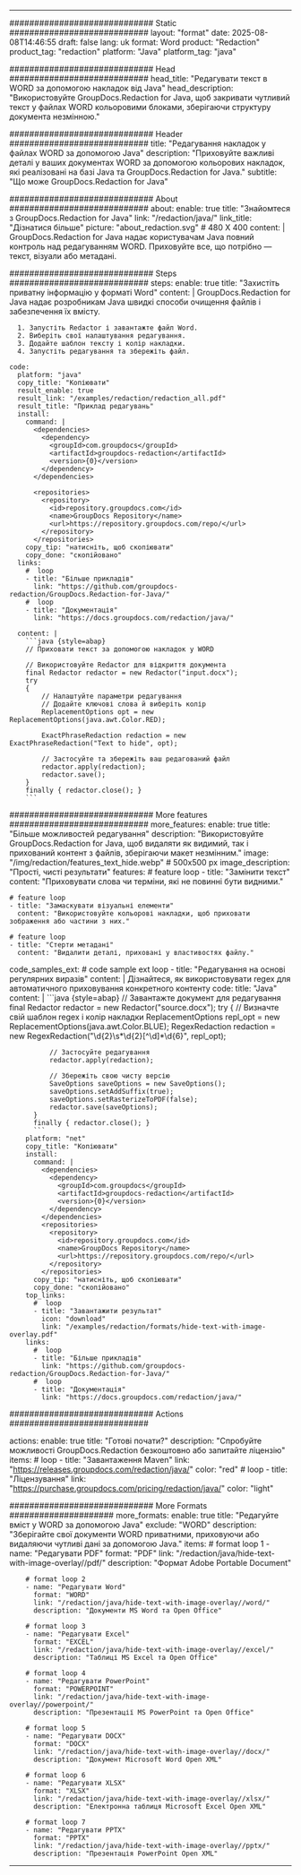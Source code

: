 
---
############################# Static ############################
layout: "format"
date:  2025-08-08T14:46:55
draft: false
lang: uk
format: Word
product: "Redaction"
product_tag: "redaction"
platform: "Java"
platform_tag: "java"

############################# Head ############################
head_title: "Редагувати текст в WORD за допомогою накладок від Java"
head_description: "Використовуйте GroupDocs.Redaction for Java, щоб закривати чутливий текст у файлах WORD кольоровими блоками, зберігаючи структуру документа незмінною."

############################# Header ############################
title: "Редагування накладок у файлах WORD за допомогою Java" 
description: "Приховуйте важливі деталі у ваших документах WORD за допомогою кольорових накладок, які реалізовані на базі Java та GroupDocs.Redaction for Java."
subtitle: "Що може GroupDocs.Redaction for Java" 

############################# About ############################
about:
    enable: true
    title: "Знайомтеся з GroupDocs.Redaction for Java"
    link: "/redaction/java/"
    link_title: "Дізнатися більше"
    picture: "about_redaction.svg" # 480 X 400
    content: |
       GroupDocs.Redaction for Java надає користувачам Java повний контроль над редагуванням WORD. Приховуйте все, що потрібно — текст, візуали або метадані.

############################# Steps ############################
steps:
    enable: true
    title: "Захистіть приватну інформацію у форматі Word"
    content: |
      GroupDocs.Redaction for Java надає розробникам Java швидкі способи очищення файлів і забезпечення їх вмісту.
      
      1. Запустіть Redactor і завантажте файл Word.
      2. Виберіть свої налаштування редагування.
      3. Додайте шаблон тексту і колір накладки.
      4. Запустіть редагування та збережіть файл.
   
    code:
      platform: "java"
      copy_title: "Копіювати"
      result_enable: true
      result_link: "/examples/redaction/redaction_all.pdf"
      result_title: "Приклад редагувань"
      install:
        command: |
          <dependencies>
            <dependency>
              <groupId>com.groupdocs</groupId>
              <artifactId>groupdocs-redaction</artifactId>
              <version>{0}</version>
            </dependency>
          </dependencies>

          <repositories>
            <repository>
              <id>repository.groupdocs.com</id>
              <name>GroupDocs Repository</name>
              <url>https://repository.groupdocs.com/repo/</url>
            </repository>
          </repositories>
        copy_tip: "натисніть, щоб скопіювати"
        copy_done: "скопійовано"
      links:
        #  loop
        - title: "Більше прикладів"
          link: "https://github.com/groupdocs-redaction/GroupDocs.Redaction-for-Java/"
        #  loop
        - title: "Документація"
          link: "https://docs.groupdocs.com/redaction/java/"
          
      content: |
        ```java {style=abap}
        // Приховати текст за допомогою накладок у WORD

        // Використовуйте Redactor для відкриття документа
        final Redactor redactor = new Redactor("input.docx");
        try
        {
            // Налаштуйте параметри редагування
            // Додайте ключові слова й виберіть колір
            ReplacementOptions opt = new ReplacementOptions(java.awt.Color.RED);
            
            ExactPhraseRedaction redaction = new ExactPhraseRedaction("Text to hide", opt);

            // Застосуйте та збережіть ваш редагований файл
            redactor.apply(redaction);
            redactor.save();
        }
        finally { redactor.close(); }
        ```            


############################# More features ############################
more_features:
  enable: true
  title: "Більше можливостей редагування"
  description: "Використовуйте GroupDocs.Redaction for Java, щоб видаляти як видимий, так і прихований контент з файлів, зберігаючи макет незмінним."
  image: "/img/redaction/features_text_hide.webp" # 500x500 px
  image_description: "Прості, чисті результати"
  features:
    # feature loop
    - title: "Замінити текст"
      content: "Приховувати слова чи терміни, які не повинні бути видними."

    # feature loop
    - title: "Замаскувати візуальні елементи"
      content: "Використовуйте кольорові накладки, щоб приховати зображення або частини з них."

    # feature loop
    - title: "Стерти метадані"
      content: "Видалити деталі, приховані у властивостях файлу."
      
  code_samples_ext:
    # code sample ext loop
    - title: "Редагування на основі регулярних виразів"
      content: |
        Дізнайтеся, як використовувати regex для автоматичного приховування конкретного контенту
      code:
        title: "Java"
        content: |
          ```java {style=abap}
          //  Завантажте документ для редагування
          final Redactor redactor = new Redactor("source.docx");
          try
          {
              // Визначте свій шаблон regex і колір накладки
              ReplacementOptions repl_opt = new ReplacementOptions(java.awt.Color.BLUE);
              RegexRedaction redaction = new RegexRedaction("\\d{2}\\s*\\d{2}[^\\d]*\\d{6}", repl_opt);
              
              // Застосуйте редагування
              redactor.apply(redaction);

              // Збережіть свою чисту версію
              SaveOptions saveOptions = new SaveOptions();
              saveOptions.setAddSuffix(true);
              saveOptions.setRasterizeToPDF(false);
              redactor.save(saveOptions);
          }
          finally { redactor.close(); }
          ```
        platform: "net"
        copy_title: "Копіювати"
        install:
          command: |
            <dependencies>
              <dependency>
                <groupId>com.groupdocs</groupId>
                <artifactId>groupdocs-redaction</artifactId>
                <version>{0}</version>
              </dependency>
            </dependencies>
            <repositories>
              <repository>
                <id>repository.groupdocs.com</id>
                <name>GroupDocs Repository</name>
                <url>https://repository.groupdocs.com/repo/</url>
              </repository>
            </repositories>
          copy_tip: "натисніть, щоб скопіювати"
          copy_done: "скопійовано"
        top_links:
          #  loop
          - title: "Завантажити результат"
            icon: "download"
            link: "/examples/redaction/formats/hide-text-with-image-overlay.pdf"
        links:
          #  loop
          - title: "Більше прикладів"
            link: "https://github.com/groupdocs-redaction/GroupDocs.Redaction-for-Java/"
          #  loop
          - title: "Документація"
            link: "https://docs.groupdocs.com/redaction/java/"


############################# Actions ############################

actions:
  enable: true
  title: "Готові почати?"
  description: "Спробуйте можливості GroupDocs.Redaction безкоштовно або запитайте ліцензію"
  items:
    #  loop
    - title: "Завантаження Maven"
      link: "https://releases.groupdocs.com/redaction/java/"
      color: "red"
        #  loop
    - title: "Ліцензування"
      link: "https://purchase.groupdocs.com/pricing/redaction/java/"
      color: "light"


############################# More Formats #####################
more_formats:
    enable: true
    title: "Редагуйте вміст у WORD за допомогою Java"
    exclude: "WORD"
    description: "Зберігайте свої документи WORD приватними, приховуючи або видаляючи чутливі дані за допомогою Java."
    items: 
        # format loop 1
        - name: "Редагувати PDF"
          format: "PDF"
          link: "/redaction/java/hide-text-with-image-overlay//pdf/"
          description: "Формат Adobe Portable Document"

        # format loop 2
        - name: "Редагувати Word"
          format: "WORD"
          link: "/redaction/java/hide-text-with-image-overlay//word/"
          description: "Документи MS Word та Open Office"
          
        # format loop 3
        - name: "Редагувати Excel"
          format: "EXCEL"
          link: "/redaction/java/hide-text-with-image-overlay//excel/"
          description: "Таблиці MS Excel та Open Office"

        # format loop 4
        - name: "Редагувати PowerPoint"
          format: "POWERPOINT"
          link: "/redaction/java/hide-text-with-image-overlay//powerpoint/"
          description: "Презентації MS PowerPoint та Open Office"

        # format loop 5
        - name: "Редагувати DOCX"
          format: "DOCX"
          link: "/redaction/java/hide-text-with-image-overlay//docx/"
          description: "Документ Microsoft Word Open XML"
          
        # format loop 6
        - name: "Редагувати XLSX"
          format: "XLSX"
          link: "/redaction/java/hide-text-with-image-overlay//xlsx/"
          description: "Електронна таблиця Microsoft Excel Open XML"
          
        # format loop 7
        - name: "Редагувати PPTX"
          format: "PPTX"
          link: "/redaction/java/hide-text-with-image-overlay//pptx/"
          description: "Презентація PowerPoint Open XML"


---
